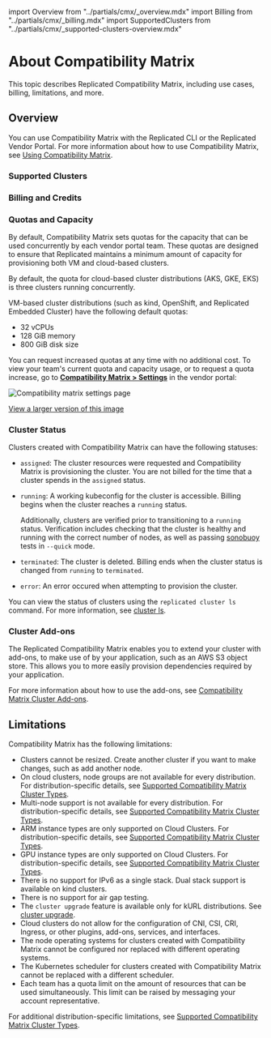 import Overview from "../partials/cmx/_overview.mdx"
import Billing from "../partials/cmx/_billing.mdx"
import SupportedClusters from "../partials/cmx/_supported-clusters-overview.mdx"

# About Compatibility Matrix

This topic describes Replicated Compatibility Matrix, including use cases, billing, limitations, and more.

## Overview

<Overview/>

You can use Compatibility Matrix with the Replicated CLI or the Replicated Vendor Portal. For more information about how to use Compatibility Matrix, see [Using Compatibility Matrix](testing-how-to).

### Supported Clusters

<SupportedClusters/>

### Billing and Credits

<Billing/>

### Quotas and Capacity

By default, Compatibility Matrix sets quotas for the capacity that can be used concurrently by each vendor portal team. These quotas are designed to ensure that Replicated maintains a minimum amount of capacity for provisioning both VM and cloud-based clusters.

By default, the quota for cloud-based cluster distributions (AKS, GKE, EKS) is three clusters running concurrently.

VM-based cluster distributions (such as kind, OpenShift, and Replicated Embedded Cluster) have the following default quotas:
* 32 vCPUs
* 128 GiB memory
* 800 GiB disk size 

You can request increased quotas at any time with no additional cost. To view your team's current quota and capacity usage, or to request a quota increase, go to [**Compatibility Matrix > Settings**](https://vendor.replicated.com/compatibility-matrix/settings) in the vendor portal:

![Compatibility matrix settings page](/images/compatibility-matrix-settings.png)

[View a larger version of this image](/images/compatibility-matrix-settings.png)

### Cluster Status

Clusters created with Compatibility Matrix can have the following statuses:

* `assigned`: The cluster resources were requested and Compatibility Matrix is provisioning the cluster. You are not billed for the time that a cluster spends in the `assigned` status.

* `running`: A working kubeconfig for the cluster is accessible. Billing begins when the cluster reaches a `running` status.

   Additionally, clusters are verified prior to transitioning to a `running` status. Verification includes checking that the cluster is healthy and running with the correct number of nodes, as well as passing [sonobuoy](https://sonobuoy.io/) tests in `--quick` mode.

* `terminated`: The cluster is deleted. Billing ends when the cluster status is changed from `running` to `terminated`.

* `error`: An error occured when attempting to provision the cluster.

You can view the status of clusters using the `replicated cluster ls` command. For more information, see [cluster ls](/reference/replicated-cli-cluster-ls).

### Cluster Add-ons

The Replicated Compatibility Matrix enables you to extend your cluster with add-ons, to make use of by your application, such as an AWS S3 object store.
This allows you to more easily provision dependencies required by your application.

For more information about how to use the add-ons, see [Compatibility Matrix Cluster Add-ons](testing-cluster-addons).

## Limitations

Compatibility Matrix has the following limitations:

- Clusters cannot be resized. Create another cluster if you want to make changes, such as add another node.
- On cloud clusters, node groups are not available for every distribution. For distribution-specific details, see [Supported Compatibility Matrix Cluster Types](/vendor/testing-supported-clusters).
- Multi-node support is not available for every distribution. For distribution-specific details, see [Supported Compatibility Matrix Cluster Types](/vendor/testing-supported-clusters).
- ARM instance types are only supported on Cloud Clusters. For distribution-specific details, see [Supported Compatibility Matrix Cluster Types](/vendor/testing-supported-clusters).
- GPU instance types are only supported on Cloud Clusters. For distribution-specific details, see [Supported Compatibility Matrix Cluster Types](/vendor/testing-supported-clusters).
- There is no support for IPv6 as a single stack. Dual stack support is available on kind clusters.
- There is no support for air gap testing. 
- The `cluster upgrade` feature is available only for kURL distributions. See [cluster upgrade](/reference/replicated-cli-cluster-upgrade).
- Cloud clusters do not allow for the configuration of CNI, CSI, CRI, Ingress, or other plugins, add-ons, services, and interfaces.
- The node operating systems for clusters created with Compatibility Matrix cannot be configured nor replaced with different operating systems.
- The Kubernetes scheduler for clusters created with Compatibility Matrix cannot be replaced with a different scheduler.
- Each team has a quota limit on the amount of resources that can be used simultaneously. This limit can be raised by messaging your account representative.

For additional distribution-specific limitations, see [Supported Compatibility Matrix Cluster Types](testing-supported-clusters).
